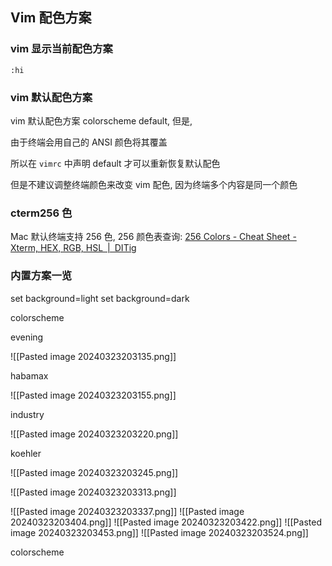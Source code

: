 ## Vim 配色方案

### vim 显示当前配色方案

```
:hi
```

### vim 默认配色方案

vim 默认配色方案 colorscheme default, 但是, 

由于终端会用自己的 ANSI 颜色将其覆盖

所以在 `vimrc` 中声明 default 才可以重新恢复默认配色

但是不建议调整终端颜色来改变 vim 配色, 因为终端多个内容是同一个颜色 

### cterm256 色 

Mac 默认终端支持 256 色, 256 颜色表查询: [256 Colors - Cheat Sheet - Xterm, HEX, RGB, HSL | DITig](https://www.ditig.com/publications/256-colors-cheat-sheet)
### 内置方案一览

set background=light
set background=dark

colorscheme 

evening

![[Pasted image 20240323203135.png]]

habamax

![[Pasted image 20240323203155.png]]

industry

![[Pasted image 20240323203220.png]]

koehler

![[Pasted image 20240323203245.png]]

![[Pasted image 20240323203313.png]]

![[Pasted image 20240323203337.png]]
![[Pasted image 20240323203404.png]]
![[Pasted image 20240323203422.png]]
![[Pasted image 20240323203453.png]]
![[Pasted image 20240323203524.png]]

colorscheme